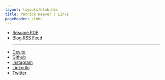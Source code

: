 ```yaml
---
layout: layouts/blob.hbs
title: Patrick Weaver | Links
pageHeader: Links
---
```


<ul id="links">
  <li><a href="/patrick-weaver-resume.pdf" target="blank">Resume PDF</a></li>
  <li><a href="/rss.xml" target="blank">Blog RSS Feed</a></li>
  <hr />
  <li><a href="https://dev.to/patrickweaver" target="blank">Dev.to</a></li>
  <li><a href="https://github.com/patrickweaver" target="blank">Github</a></li>
  <li><a href="https://www.instagram.com/patrickweave_r/" target="blank">Instagram</a></li>
  <li><a href="https://www.linkedin.com/in/patrickjweaver/" target="blank">LinkedIn</a></li>
  <li><a href="https://twitter.com/patrickweave_r" target="blank">Twitter</a></li>

</ul>